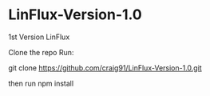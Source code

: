 # LinFlux-Version-1.0
1st Version LinFlux

Clone the repo 
Run:


git clone https://github.com/craig91/LinFlux-Version-1.0.git

then run npm install
